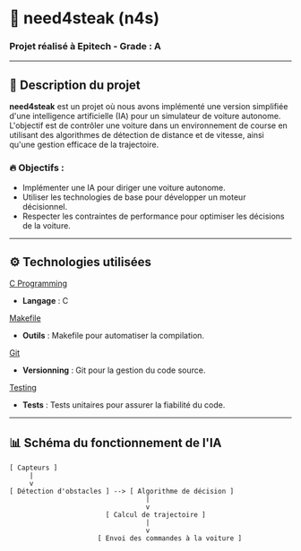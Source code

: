 # 🥩 need4steak (n4s)

### **Projet réalisé à Epitech - Grade : A**  

---

## 📜 **Description du projet**

**need4steak** est un projet où nous avons implémenté une version simplifiée d'une intelligence artificielle (IA) pour un simulateur de voiture autonome. L'objectif est de contrôler une voiture dans un environnement de course en utilisant des algorithmes de détection de distance et de vitesse, ainsi qu'une gestion efficace de la trajectoire.

### 🔥 **Objectifs :**
- Implémenter une IA pour diriger une voiture autonome.
- Utiliser les technologies de base pour développer un moteur décisionnel.
- Respecter les contraintes de performance pour optimiser les décisions de la voiture.

---

## ⚙️ **Technologies utilisées**

[C Programming](https://upload.wikimedia.org/wikipedia/commons/thumb/3/35/The_C_Programming_Language_logo.svg/200px-The_C_Programming_Language_logo.svg.png)
- **Langage** : C

[Makefile](https://img.icons8.com/external-justicon-flat-justicon/344/external-makefile-responsive-web-design-justicon-flat-justicon.png)
- **Outils** : Makefile pour automatiser la compilation.

[Git](https://git-scm.com/images/logos/downloads/Git-Logo-2Color.png)
- **Versionning** : Git pour la gestion du code source.

[Testing](https://upload.wikimedia.org/wikipedia/commons/thumb/8/84/Unit_testing_icon.svg/1024px-Unit_testing_icon.svg.png)
- **Tests** : Tests unitaires pour assurer la fiabilité du code.

---

## 📊 **Schéma du fonctionnement de l'IA**

```text
[ Capteurs ]
     |
     v
[ Détection d'obstacles ] --> [ Algorithme de décision ]
                                  |
                                  v
                        [ Calcul de trajectoire ]
                                  |
                                  v
                      [ Envoi des commandes à la voiture ]
